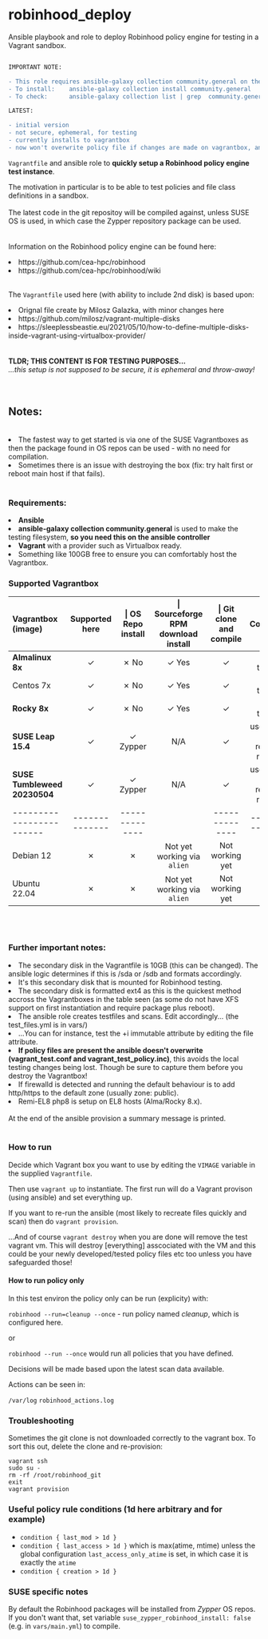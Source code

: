 
# robinhood_deploy

Ansible playbook and role to deploy Robinhood policy engine for testing in a Vagrant sandbox. 

```diff

IMPORTANT NOTE:

- This role requires ansible-galaxy collection community.general on the ansible controller host
- To install:    ansible-galaxy collection install community.general
- To check:      ansible-galaxy collection list | grep  community.general

LATEST:

- initial version
- not secure, ephemeral, for testing
- currently installs to vagrantbox
- now won't overwrite policy file if changes are made on vagrantbox, ansible will only write cfg files (vagrant_test.conf and vagrant_test_policy.inc) if they don't exist

```


```Vagrantfile``` and ansible role to <b>quickly setup a Robinhood policy engine test instance</b>.

The motivation in particular is to be able to test policies and file class definitions in a sandbox.
<br>
<br>
The latest code in the git repositoy will be compiled against, unless SUSE OS is used, in which case the Zypper repository package can be used.
<br>
<br>
<br>
Information on the Robinhood policy engine can be found here:

<li> https://github.com/cea-hpc/robinhood
<li> https://github.com/cea-hpc/robinhood/wiki
<br>
<br>

The ```Vagrantfile``` used here (with ability to include 2nd disk) is based upon:

<li> Orignal file create by Milosz Galazka, with minor changes here
<li> https://github.com/milosz/vagrant-multiple-disks
<li> https://sleeplessbeastie.eu/2021/05/10/how-to-define-multiple-disks-inside-vagrant-using-virtualbox-provider/
<br>
<br>
<br>
<b>TLDR; THIS CONTENT IS FOR TESTING PURPOSES...</b>
<br>
<i>...this setup is not supposed to be secure, it is ephemeral and throw-away!</i>
<br>
<br>
<br>

## Notes:
<br>
<li> The fastest way to get started is via one of the SUSE Vagrantboxes as then the package found in OS repos can be used - with no need for compilation.
<li> Sometimes there is an issue with destroying the box (fix: try halt first or reboot main host if that fails).
<br>
<br>

### Requirements:

<li><b>Ansible</b>
<li><b>ansible-galaxy collection community.general</b> is used to make the testing filesystem, <b>so you need this on the ansible controller</b>
<li><b>Vagrant</b> with a provider such as Virtualbox ready.
<li>Something like 100GB free to ensure you can comfortably host the Vagrantbox.


<br>

### Supported Vagrantbox

| Vagrantbox (image)       | Supported here | \| OS Repo install       | \|  Sourceforge RPM download install   |  \| Git clone and compile             | Comment   | Known issues   |
| :-------------           | :---:          | :---:                 |  :---:                     | :---:            | :-------------:                   | :------------- |
| <b>Almalinux 8x</b>      | &check;        | &cross; No            |  &check; Yes            | &check;             |    8.7 tested                     |    |
| Centos 7x                | &check;        | &cross; No            |  &check; Yes            | &check;             |    7.8 tested                     |    |
| <b>Rocky 8x              | &check;        | &cross; No            |  &check; Yes            | &check;             |    8.7 tested                     |    |
| <b>SUSE Leap 15.4</b>           | &check; | &check; Zypper        |  N/A                    | &check;             | use of xfs will require reboot    |    |
| <b>SUSE Tumbleweed 20230504</b> | &check; | &check; Zypper        |  N/A                    | &check;             | use of xfs will require reboot    |    |
| ------------------------ | -------------- | --------------        |                         | --------------      | --------------                    | -------------- |
| Debian 12                | &cross;        | &cross;               |  Not yet working via ```alien```              | Not working yet                   |               | make   |
| Ubuntu 22.04             | &cross;        | &cross;               |  Not yet working via ```alien```              | Not working yet                   |               | make   |

<br>
<br>

### Further important notes:

<li> The secondary disk in the Vagrantfile is 10GB (this can be changed). The ansible logic determines if this is /sda or /sdb and formats accordingly.
<li> It's this secondary disk that is mounted for Robinhood testing.
<li> The secondary disk is formatted ext4 as this is the quickest method accross the Vagrantboxes in the table seen (as some do not have XFS support on first instantiation and require package plus reboot).
<li> The ansible role creates testfiles and scans. Edit accordingly... (the test_files.yml is in vars/)
<li> ...You can for instance, test the +i immutable attribute by editing the file attribute.
<li> <b>If policy files are present the ansible doesn't overwrite (vagrant_test.conf and vagrant_test_policy.inc)</b>, this avoids the local testing changes being lost. Though be sure to capture them before you destroy the Vagrantbox!
<li> If firewalld is detected and running the default behaviour is to add http/https to the default zone (usually zone: public).
<li> Remi-EL8 php8 is setup on EL8 hosts (Alma/Rocky 8.x).
<br>
<br>
At the end of the ansible provision a summary message is printed.
<br>
<br>

### How to run

Decide which Vagrant box you want to use by editing the ```VIMAGE``` variable in the supplied ```Vagrantfile```.

Then use ```vagrant up``` to instantiate. The first run will do a Vagrant provison (using ansible) and set everything up.

If you want to re-run the ansible (most likely to recreate files quickly and scan) then do ```vagrant provision```.

...And of course ```vagrant destroy``` when you are done will remove the test vagrant vm. This will destroy [everything] asscociated with the VM and this could be your newly developed/tested policy files etc too unless you have safeguarded those!

#### How to run policy only

In this test environ the policy only can be run (explicity) with:

``` robinhood --run=cleanup --once ```  - run policy named <i>cleanup</i>, which is configured here.

or 

``` robinhood --run --once ``` would run all policies that you have defined.

Decisions will be made based upon the latest scan data available.

Actions can be seen in:

``` /var/log ``` ```robinhood_actions.log```


### Troubleshooting

Sometimes the git clone is not downloaded correctly to the vagrant box. To sort this out, delete the clone and re-provision:

```
vagrant ssh
sudo su -
rm -rf /root/robinhood_git
exit
vagrant provision
```

### Useful policy rule conditions (1d here arbitrary and for example)

- ``` condition { last_mod > 1d } ```
- ``` condition { last_access > 1d } ``` which is max(atime, mtime) unless the global configuration ```last_access_only_atime``` is set, in which case it is exactly the ```atime```
- ``` condition { creation > 1d } ```


### SUSE specific notes

By default the Robinhood packages will be installed from <i>Zypper</i> OS repos. If you don't want that, set variable ```suse_zypper_robinhood_install: false```   (e.g. in ```vars/main.yml```) to compile.
<br>
<br>
